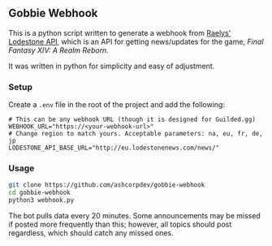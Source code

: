 ## Gobbie Webhook
This is a python script written to generate a webhook from [Raelys' Lodestone API](https://documenter.getpostman.com/view/1779678/TzXzDHVk), which is an API for getting news/updates for the game, _Final Fantasy XIV: A Realm Reborn_.

It was written in python for simplicity and easy of adjustment.

### Setup

Create a `.env` file in the root of the project and add the following:
``` env
# This can be any webhook URL (though it is designed for Guilded.gg)
WEBHOOK_URL="https://<your-webhook-url>"
# Change region to match yours. Acceptable parameters: na, eu, fr, de, jp
LODESTONE_API_BASE_URL="http://eu.lodestonenews.com/news/"
```

### Usage

``` bash
git clone https://github.com/ashcorpdev/gobbie-webhook
cd gobbie-webhook
python3 webhook.py
```

The bot pulls data every 20 minutes. Some announcements may be missed if posted more frequently than this; however, all topics should post regardless, which should catch any missed ones.
